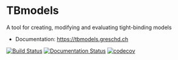 <!--
(c) 2015-2018, ETH Zurich, Institut fuer Theoretische Physik
Author: Dominik Gresch <greschd@gmx.ch>
-->

# TBmodels

A tool for creating, modifying and evaluating tight-binding models

- Documentation: <https://tbmodels.greschd.ch>

[![Build Status](https://travis-ci.org/Z2PackDev/TBmodels.svg?branch=dev)](https://travis-ci.org/Z2PackDev/TBmodels)
[![Documentation Status](https://readthedocs.org/projects/tbmodels/badge/?version=latest)](https://tbmodels.greschd.ch/en/latest/?badge=latest)
[![codecov](https://codecov.io/gh/Z2PackDev/TBmodels/branch/master/graph/badge.svg)](https://codecov.io/gh/Z2PackDev/TBmodels)
